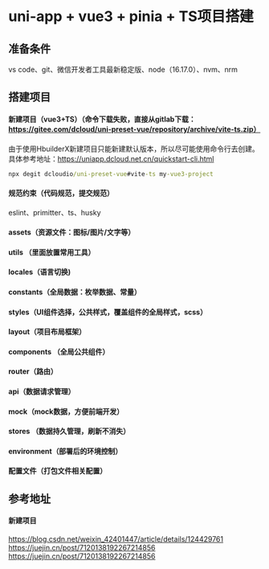 # uni-app + vue3 + pinia + TS项目搭建

## 准备条件
vs code、git、微信开发者工具最新稳定版、node（16.17.0）、nvm、nrm

## 搭建项目
#### 新建项目（vue3+TS）（命令下载失败，直接从gitlab下载：https://gitee.com/dcloud/uni-preset-vue/repository/archive/vite-ts.zip）
由于使用HbuilderX新建项目只能新建默认版本，所以尽可能使用命令行去创建。具体参考地址：https://uniapp.dcloud.net.cn/quickstart-cli.html
```cmd
npx degit dcloudio/uni-preset-vue#vite-ts my-vue3-project
```

#### 规范约束（代码规范，提交规范）
eslint、primitter、ts、husky

#### assets（资源文件：图标/图片/文字等）
#### utils （里面放置常用工具）
#### locales（语言切换)
#### constants（全局数据：枚举数据、常量）
#### styles（UI组件选择，公共样式，覆盖组件的全局样式，scss）
#### layout（项目布局框架）
#### components （全局公共组件）
#### router（路由）
#### api（数据请求管理） 
#### mock（mock数据，方便前端开发）
#### stores （数据持久管理，刷新不消失）
#### environment（部署后的环境控制）
#### 配置文件（打包文件相关配置）

## 参考地址
#### 新建项目
https://blog.csdn.net/weixin_42401447/article/details/124429761
https://juejin.cn/post/7120138192267214856
https://juejin.cn/post/7120138192267214856


